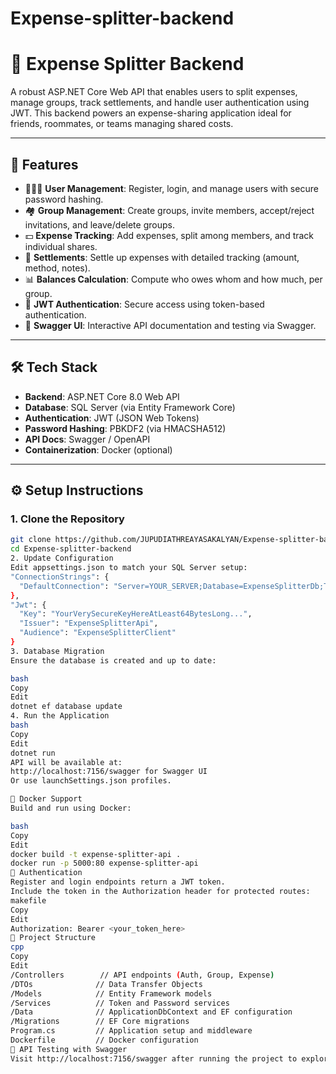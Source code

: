 # Expense-splitter-backend
# 💸 Expense Splitter Backend

A robust ASP.NET Core Web API that enables users to split expenses, manage groups, track settlements, and handle user authentication using JWT. This backend powers an expense-sharing application ideal for friends, roommates, or teams managing shared costs.

---

## 🚀 Features

- 🧑‍🤝‍🧑 **User Management**: Register, login, and manage users with secure password hashing.
- 🏘 **Group Management**: Create groups, invite members, accept/reject invitations, and leave/delete groups.
- 💵 **Expense Tracking**: Add expenses, split among members, and track individual shares.
- 🤝 **Settlements**: Settle up expenses with detailed tracking (amount, method, notes).
- 📊 **Balances Calculation**: Compute who owes whom and how much, per group.
- 🔐 **JWT Authentication**: Secure access using token-based authentication.
- 📄 **Swagger UI**: Interactive API documentation and testing via Swagger.

---

## 🛠️ Tech Stack

- **Backend**: ASP.NET Core 8.0 Web API
- **Database**: SQL Server (via Entity Framework Core)
- **Authentication**: JWT (JSON Web Tokens)
- **Password Hashing**: PBKDF2 (via HMACSHA512)
- **API Docs**: Swagger / OpenAPI
- **Containerization**: Docker (optional)

---

## ⚙️ Setup Instructions

### 1. Clone the Repository

```bash
git clone https://github.com/JUPUDIATHREAYASAKALYAN/Expense-splitter-backend.git
cd Expense-splitter-backend
2. Update Configuration
Edit appsettings.json to match your SQL Server setup:
"ConnectionStrings": {
  "DefaultConnection": "Server=YOUR_SERVER;Database=ExpenseSplitterDb;Trusted_Connection=True;"
},
"Jwt": {
  "Key": "YourVerySecureKeyHereAtLeast64BytesLong...",
  "Issuer": "ExpenseSplitterApi",
  "Audience": "ExpenseSplitterClient"
}
3. Database Migration
Ensure the database is created and up to date:

bash
Copy
Edit
dotnet ef database update
4. Run the Application
bash
Copy
Edit
dotnet run
API will be available at:
http://localhost:7156/swagger for Swagger UI
Or use launchSettings.json profiles.

🐳 Docker Support
Build and run using Docker:

bash
Copy
Edit
docker build -t expense-splitter-api .
docker run -p 5000:80 expense-splitter-api
🔐 Authentication
Register and login endpoints return a JWT token.
Include the token in the Authorization header for protected routes:
makefile
Copy
Edit
Authorization: Bearer <your_token_here>
📂 Project Structure
cpp
Copy
Edit
/Controllers        // API endpoints (Auth, Group, Expense)
/DTOs              // Data Transfer Objects
/Models            // Entity Framework models
/Services          // Token and Password services
/Data              // ApplicationDbContext and EF configuration
/Migrations        // EF Core migrations
Program.cs         // Application setup and middleware
Dockerfile         // Docker configuration
🧪 API Testing with Swagger
Visit http://localhost:7156/swagger after running the project to explore and test all endpoints interactively.

